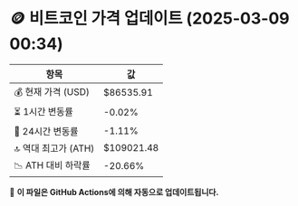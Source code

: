 # 🪙 비트코인 가격 업데이트 (2025-03-09 00:34)

| 항목                | 값 |
|--------------------|----------------|
| 💰 현재 가격 (USD) | $86535.91 |
| ⏳ 1시간 변동률    | -0.02% |
| 📆 24시간 변동률   | -1.11% |
| 🔝 역대 최고가 (ATH) | $109021.48 |
| 📉 ATH 대비 하락률 | -20.66% |

🔄 **이 파일은 GitHub Actions에 의해 자동으로 업데이트됩니다.**
